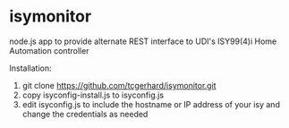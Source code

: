 isymonitor
==========

node.js app to provide alternate REST interface to UDI's ISY99(4)i Home Automation controller

Installation:

1.  git clone https://github.com/tcgerhard/isymonitor.git
2.  copy isyconfig-install.js to isyconfig.js
3.  edit isyconfig.js to include the hostname or IP address of your isy and change the credentials as needed



